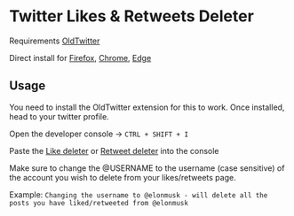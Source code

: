 
# Twitter Likes & Retweets Deleter
Requirements [OldTwitter](https://github.com/dimdenGD/OldTwitter)

Direct install for [Firefox](https://addons.mozilla.org/en-US/firefox/addon/old-twitter-layout-2022/), [Chrome](https://chrome.google.com/webstore/detail/old-twitter-layout-2022/jgejdcdoeeabklepnkdbglgccjpdgpmf), [Edge](https://microsoftedge.microsoft.com/addons/detail/old-twitter-layout-2022/hdkjgmbkdljifoabcjaopefegogcinal)

## Usage
You need to install the OldTwitter extension for this to work. Once installed, head to your twitter profile.

Open the developer console -> `CTRL + SHIFT + I`

Paste the [Like deleter](https://raw.githubusercontent.com/trinlol/twitter-stuff/main/Like-deleter.js) or [Retweet deleter](https://raw.githubusercontent.com/trinlol/twitter-stuff/main/Retweet-deleter.js) into the console

Make sure to change the @USERNAME to the username (case sensitive) of the account you wish to delete from your likes/retweets page.

Example: `Changing the username to @elonmusk - will delete all the posts you have liked/retweeted from @elonmusk`
 
  

